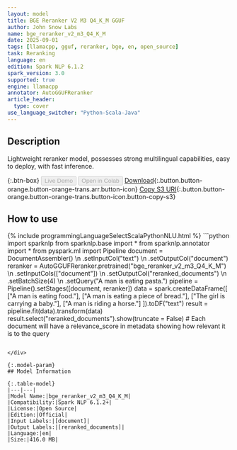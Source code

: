 ```yaml
---
layout: model
title: BGE Reranker V2 M3 Q4_K_M GGUF
author: John Snow Labs
name: bge_reranker_v2_m3_Q4_K_M
date: 2025-09-01
tags: [llamacpp, gguf, reranker, bge, en, open_source]
task: Reranking
language: en
edition: Spark NLP 6.1.2
spark_version: 3.0
supported: true
engine: llamacpp
annotator: AutoGGUFReranker
article_header:
  type: cover
use_language_switcher: "Python-Scala-Java"
---
```


## Description

Lightweight reranker model, possesses strong multilingual capabilities, easy to deploy, with fast inference.

{:.btn-box}
<button class="button button-orange" disabled>Live Demo</button>
<button class="button button-orange" disabled>Open in Colab</button>
[Download](https://s3.amazonaws.com/auxdata.johnsnowlabs.com/public/models/bge_reranker_v2_m3_Q4_K_M_en_6.1.2_3.0_1756718229635.zip){:.button.button-orange.button-orange-trans.arr.button-icon}
[Copy S3 URI](s3://auxdata.johnsnowlabs.com/public/models/bge_reranker_v2_m3_Q4_K_M_en_6.1.2_3.0_1756718229635.zip){:.button.button-orange.button-orange-trans.button-icon.button-copy-s3}

## How to use



<div class="tabs-box" markdown="1">
{% include programmingLanguageSelectScalaPythonNLU.html %}
```python
import sparknlp
from sparknlp.base import *
from sparknlp.annotator import *
from pyspark.ml import Pipeline
document = DocumentAssembler() \n    .setInputCol("text") \n    .setOutputCol("document")
reranker = AutoGGUFReranker.pretrained("bge_reranker_v2_m3_Q4_K_M") \n    .setInputCols(["document"]) \n    .setOutputCol("reranked_documents") \n    .setBatchSize(4) \n    .setQuery("A man is eating pasta.")
pipeline = Pipeline().setStages([document, reranker])
data = spark.createDataFrame([
    ["A man is eating food."],
    ["A man is eating a piece of bread."],
    ["The girl is carrying a baby."],
    ["A man is riding a horse."]
]).toDF("text")
result = pipeline.fit(data).transform(data)
result.select("reranked_documents").show(truncate = False)
# Each document will have a relevance_score in metadata showing how relevant it is to the query

```

</div>

{:.model-param}
## Model Information

{:.table-model}
|---|---|
|Model Name:|bge_reranker_v2_m3_Q4_K_M|
|Compatibility:|Spark NLP 6.1.2+|
|License:|Open Source|
|Edition:|Official|
|Input Labels:|[document]|
|Output Labels:|[reranked_documents]|
|Language:|en|
|Size:|416.0 MB|